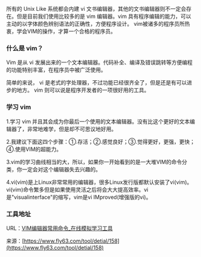 所有的 Unix Like 系统都会内建 vi 文书编辑器，其他的文书编辑器则不一定会存在。但是目前我们使用比较多的是 vim 编辑器。vim 具有程序编辑的能力，可以主动的以字体颜色辨别语法的正确性，方便程序设计。
vim被诸多的程序员所热衷，学会VIM的操作，才算一个合格的程序员。

### 什么是 vim？
Vim 是从 vi 发展出来的一个文本编辑器。代码补全、编译及错误跳转等方便编程的功能特别丰富，在程序员中被广泛使用。

简单的来说， vi 是老式的字处理器，不过功能已经很齐全了，但是还是有可以进步的地方。 vim 则可以说是程序开发者的一项很好用的工具。

### 学习 vim
1.学习 vim 并且其会成为你最后一个使用的文本编辑器。没有比这个更好的文本编辑器了，非常地难学，但是却不可思议地好用。

2.我建议下面这四个步骤：①.存活；②.感觉良好；③.觉得更好，更强，更快；④.使用VIM的超能力。

3.vim的学习曲线相当的大，所以，如果你一开始看到的是一大堆VIM的命令分类，你一定会对这个编辑器失去兴趣的。

4.vi(vim)是上Linux非常常用的编辑器，很多Linux发行版都默认安装了vi(vim)。vi(vim)命令繁多但是如果使用灵活之后将会大大提高效率。vi是"visualinterface"的缩写，vim是vi IMproved(增强版的vi)。

### 工具地址
URL：[VIM编辑器常用命令_在线模拟学习工具](https://www.fly63.com/tool/vim/)

来源：[https://www.fly63.com/tool/detial/158](https://www.fly63.com/tool/detial/158)
